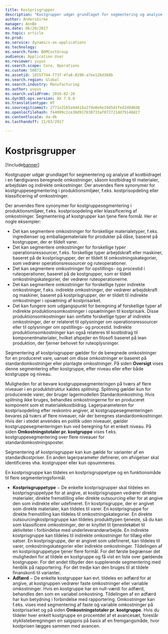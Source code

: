 ```yaml
---
title: Kostprisgrupper
description: "Kostgrupper udgør grundlaget for segmentering og analyse af kostbidraget i en færdigvares beregnede omkostninger, såsom kostbidrag til materialer, arbejdsløn og indirekte omkostninger. Der anvendes flere synonymer for kostgruppesegmentering i produktionsmiljøer, f.eks. kostprisopdeling eller klassificering af omkostninger."
author: AndersGirke
manager: AnnBe
ms.date: 06/20/2017
ms.topic: article
ms.prod: 
ms.service: dynamics-ax-applications
ms.technology: 
ms.search.form: BOMCostGroup
audience: Application User
ms.reviewer: yuyus
ms.search.scope: Core, Operations
ms.custom: 50871
ms.assetid: 1855f744-f73f-4fa8-8290-a7ee126d368b
ms.search.region: Global
ms.search.industry: Manufacturing
ms.author: yuyus
ms.search.validFrom: 2016-02-28
ms.dyn365.ops.version: AX 7.0.0
ms.translationtype: HT
ms.sourcegitcommit: 2771a31b5a4d418a27de0ebe1945d1fed2d8d6d6
ms.openlocfilehash: f44099c2ce30d917838733af072721dd79148d27
ms.contentlocale: da-dk
ms.lasthandoff: 11/03/2017

---
```


# <a name="cost-groups"></a>Kostprisgrupper

[!include[banner](../includes/banner.md)]


Kostgrupper udgør grundlaget for segmentering og analyse af kostbidraget i en færdigvares beregnede omkostninger, såsom kostbidrag til materialer, arbejdsløn og indirekte omkostninger. Der anvendes flere synonymer for kostgruppesegmentering i produktionsmiljøer, f.eks. kostprisopdeling eller klassificering af omkostninger. 

Der anvendes flere synonymer for kostgruppesegmentering i produktionsmiljøer, f.eks. kostprisopdeling eller klassificering af omkostninger. Segmentering af kostgrupper kan tjene flere formål. Her er nogle eksempler:

-   Det kan segmentere omkostninger for forskellige materialetyper, f.eks. ingredienser og emballagemateriale for produkter på dåse, baseret på kostgrupper, der er tildelt varer.
-   Det kan segmentere omkostninger for forskellige typer operationsressourcer, f.eks. forskellige typer arbejdskraft eller maskiner, baseret på de kostprisgrupper, der er tildelt til omkostningskategorier, som vedrører operationsressourcer og ruteoperationer.
-   Det kan segmentere omkostninger for opstillings- og procestid i ruteoperationer, baseret på de kostgrupper, som er tildelt omkostningskategorier, der vedrører ruteoperationerne.
-   Det kan segmentere omkostninger for forskellige typer indirekte omkostninger, f.eks. indirekte omkostninger, der vedrører arbejdskraft og maskiner, baseret på kostprisgrupper, der er tildelt til indirekte omkostninger i opsætning af kostprisarket.
-   Det kan fungere som udgangspunkt for beregning af forskellige typer af indirekte produktionsomkostninger i opsætningen til kostprisark. Disse produktionsomkostninger kan omfatte forskellige typer af indirekte omkostninger, der er relateret til oplysninger om operationsressourcer eller til oplysninger om opstillings- og procestid. Indirekte produktionsomkostninger kan også relateres til kostbidrag til komponentmaterialer, hvilket afspejler en filosofi baseret på lean produktion, der fjerner behovet for ruteoplysninger.

Segmentering af kostprisgrupper gælder for de beregnede omkostninger for en produceret vare, uanset om disse omkostninger er baseret på standardomkostninger eller planlagte omkostninger. På siden **Oversigt** vises denne segmentering efter kostgruppe, efter niveau eller efter både kostgruppe og niveau. 

Muligheden for at bevare kostgruppesegmenteringen på tværs af flere niveauer i en produktstruktur kaldes *splitning*. Splitning gælder kun for producerede varer, der bruger lagermodellen Standardomkostning. Hvis splitning ikke bruges, behandles omkostningerne for en produceret komponent som et materialekostbidrag. Lagerparameteren for kostprisopdeling efter reskontro angiver, at kostgruppesegmenteringen bevares på tværs af flere niveauer, når der beregnes standardomkostninger. Hvis der i stedet anvendes en politik uden niveauer, gælder kostgruppesegmenteringen kun ved beregning for et enkelt niveau. På siden **Omkostningstotaler pr. kostgruppe** vises f.eks. kostgruppesegmentering over flere niveauer for standardomkostningsposter. 

Segmentering af kostprisgrupper kan kun gælde for varianter af en standardkostpriser. En anden lagerparameter definerer, om afvigelser skal identificeres vha. kostgrupper eller kun opsummeres. 

En kostprisgruppe kan tildeles en kostprisgruppetype og en funktionsmåde til flere segmenteringsformål.

-   **Kostprisgruppetype** − De enkelte kostprisgrupper skal tildeles en kostprisgruppetype for at angive, at kostprisgruppen vedrører direkte materialer, direkte fremstilling eller direkte outsourcing eller for at angive den som indirekte eller udefineret. En kostprisgruppe, der er angivet som direkte materialer, kan tildeles til varer. En kostprisgruppe for direkte fremstilling kan tildeles til omkostningskategorier. En direkte outsourcingkostprisgruppe kan tildeles produkttypen tjeneste, så du kan som klassificere omkostninger, der er knyttet til tjenestekøbet til aktiviteter i forbindelse med underleverandørarbejde. En indirekte kostprisgruppe kan tildeles til indirekte omkostninger for tillæg eller satser. En kostprisgruppe, der er angivet som udefineret, kan tildeles til varer, omkostningskategorier eller indirekte omkostninger. Tildelingen af en kostprisgruppetype tjener flere formål. For det første begrænser det muligheden for at tildele en kostgruppe og få vist en liste over gældende kostgrupper. For det andet tilbyder den supplerende segmentering med henblik på rapportering. For det tredje kan den bruges til at tildele finanskonti til varianter.
-   **Adfærd** − De enkelte kostgrupper kan evt. tildeles en adfærd for at angive, at kostgruppen vedrører faste omkostninger eller variable omkostninger. Hvis en kostgruppe har en null-værdi for adfærd, behandles den som en variabel omkostning. Tildelingen af en adfærd har kun betydning i forbindelse med rapportering. Omkostninger kan f.eks. vises med segmentering af faste og variable omkostninger på kostprisarket og på siden **Omkostningstotaler pr. kostgruppe**. Hvis du tildeler hver enkelt kostgruppe en procentdel af et avancesæt, foreslår styklisteberegningen en salgspris på basis af en fremgangsmåde, hvor kostprisen lægges sammen med avancen.





